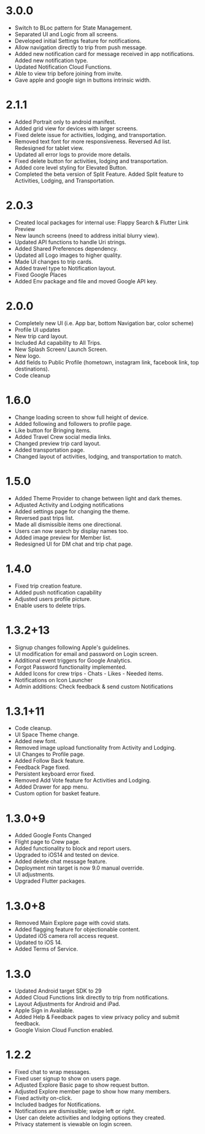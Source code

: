 # 3.0.0
- Switch to BLoc pattern for State Management.
- Separated UI and Logic from all screens.
- Developed initial Settings feature for notifications.
- Allow navigation directly to trip from push message. 
- Added new notification card for message received in app notifications. Added new notification type. 
- Updated Notification Cloud Functions. 
- Able to view trip before joining from invite. 
- Gave apple and google sign in buttons intrinsic width.

# 2.1.1
- Added Portrait only to android manifest.
- Added grid view for devices with larger screens. 
- Fixed delete issue for activities, lodging, and transportation. 
- Removed text font for more responsiveness. Reversed Ad list. Redesigned for tablet view.
- Updated all error logs to provide more details. 
- Fixed delete button for activities, lodging and transportation.
- Added core level styling for Elevated Button. 
- Completed the beta version of Split Feature. Added Split feature to Activities, Lodging, and Transportation.

# 2.0.3
- Created local packages for internal use: Flappy Search & Flutter Link Preview
- New launch screens (need to address initial blurry view).
- Updated API functions to handle Uri strings.
- Added Shared Preferences dependency.
- Updated all Logo images to higher quality.
- Made UI changes to trip cards.
- Added travel type to Notification layout.
- Fixed Google Places
- Added Env package and file and moved Google API key.

# 2.0.0
- Completely new UI (i.e. App bar, bottom Navigation bar, color scheme)
- Profile UI updates
- New trip card layout.
- Included Ad capability to All Trips.
- New Splash Screen/ Launch Screen.
- New logo.
- Add fields to Public Profile (hometown, instagram link, facebook link, top destinations).
- Code cleanup

# 1.6.0
- Change loading screen to show full height of device.
- Added following and followers to profile page.
- Like button for Bringing items.
- Added Travel Crew social media links.
- Changed preview trip card layout.
- Added transportation page.
- Changed layout of activities, lodging, and transportation to match.

# 1.5.0
- Added Theme Provider to change between light and dark themes.
- Adjusted Activity and Lodging notifications
- Added settings page for changing the theme.
- Reversed past trips list.
- Made all dismissible items one directional.
- Users can now search by display names too.
- Added image preview for Member list.
- Redesigned UI for DM chat and trip chat page.

# 1.4.0
- Fixed trip creation feature. 
- Added push notification capability 
- Adjusted users profile picture. 
- Enable users to delete trips.

# 1.3.2+13
- Signup changes following Apple's guidelines. 
- UI modification for email and password on Login screen. 
- Additional event triggers for Google Analytics. 
- Forgot Password functionality implemented.
- Added Icons for crew trips  - Chats  - Likes  - Needed items. 
- Notifications on Icon Launcher 
- Admin additions: Check feedback & send custom Notifications

# 1.3.1+11
- Code cleanup. 
- UI Space Theme change. 
- Added new font. 
- Removed image upload functionality from Activity and Lodging. 
- UI Changes to Profile page.  
- Added Follow Back feature.
- Feedback Page fixed.
- Persistent keyboard error fixed.  
- Removed Add Vote feature for Activities and Lodging. 
- Added Drawer for app menu.  
- Custom option for basket feature.

# 1.3.0+9
- Added Google Fonts Changed 
- Flight page to Crew page. 
- Added functionality to block and report users. 
- Upgraded to iOS14 and tested on device. 
- Added delete chat message feature. 
- Deployment min target is now 9.0 manual override. 
- UI adjustments. 
- Upgraded Flutter packages.

# 1.3.0+8
- Removed Main Explore page with covid stats. 
- Added flagging feature for objectionable content. 
- Updated iOS camera roll access request.
- Updated to iOS 14. 
- Added Terms of Service.

# 1.3.0
- Updated Android target SDK to 29 
- Added Cloud Functions link directly to trip from notifications. 
- Layout Adjustments for Android and iPad. 
- Apple Sign in Available. 
- Added Help & Feedback pages to view privacy policy and submit feedback. 
- Google Vision Cloud Function enabled.

# 1.2.2
- Fixed chat to wrap messages. 
- Fixed user signup to show on users page. 
- Adjusted Explore Basic page to show request button. 
- Adjusted Explore member page to show how many members. 
- Fixed activity on-click. 
- Included badges for Notifications. 
- Notifications are dismissible; swipe left or right. 
- User can delete activities and lodging options they created. 
- Privacy statement is viewable on login screen.

